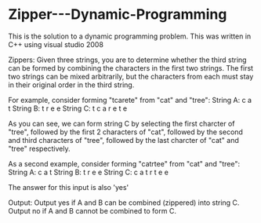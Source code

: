 # Zipper---Dynamic-Programming
This is the solution to a dynamic programming problem. This was written in C++ using visual studio 2008


Zippers: Given three strings, you are to determine whether the third string can be formed by combining the characters in the first two strings. The first two strings can be mixed arbitrarily, but the characters from each must stay in their original order in the third string.

For example, consider forming "tcarete" from "cat" and "tree": String A: c a t String B: t r e e String C: t c a r e t e

As you can see, we can form string C by selecting the first charcter of "tree", followed by the first 2 characters of "cat", followed by the second and third characters of "tree", followed by the last charcter of "cat" and "tree" respectively.

As a second example, consider forming "catrtee" from "cat" and "tree": String A: c a t String B: t r e e String C: c a t r t e e

The answer for this input is also 'yes'

Output: Output yes if A and B can be combined (zippered) into string C. Output no if A and B cannot be combined to form C.